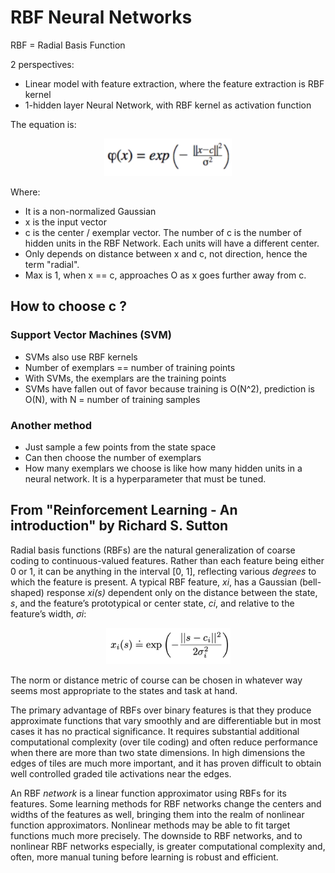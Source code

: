 # RBF Neural Networks

RBF = Radial Basis Function

2 perspectives:
+ Linear model with feature extraction, where the feature extraction is RBF
kernel
+ 1-hidden layer Neural Network, with RBF kernel as activation function

The equation is:

<p align="center">
<img
src="https://github.com/vdouet/Reinforcement-Learning/blob/master/03%20-%20Advanced%20AI%20-%20Deep%20Reinforcement%20Learning%20in%20Python/Images/RBF_function.png"
alt="RBF function" title="RBF function" width="204" height="60" />
</p>

Where:
+ It is a non-normalized Gaussian
+ x is the input vector
+ c is the center / exemplar vector. The number of c is the number of hidden
units in the RBF Network. Each units will have a different center.
+ Only depends on distance between x and c, not direction, hence the term 
"radial".
+ Max is 1, when x == c, approaches O as x goes further away from c.

## How to choose c ?

### Support Vector Machines (SVM)

+ SVMs also use RBF kernels
+ Number of exemplars == number of training points
+ With SVMs, the exemplars are the training points
+ SVMs have fallen out of favor because training is O(N^2), prediction is O(N),
with N = number of training samples

### Another method

+ Just sample a few points from the state space
+ Can then choose the number of exemplars
+ How many exemplars we choose is like how many hidden units in a neural
network. It is a hyperparameter that must be tuned.

## From "Reinforcement Learning - An introduction" by Richard S. Sutton

Radial basis functions (RBFs) are the natural generalization of coarse coding 
to continuous-valued features. Rather than each feature being either 0 or 1, it
can be anything in the interval [0, 1], reflecting various *degrees* to which 
the feature is present. A typical RBF feature, *xi*, has a Gaussian 
(bell-shaped) response *xi(s)* dependent only on the distance between the 
state, *s*, and the feature’s prototypical or center state, *ci*, and relative 
to the feature’s width, *σi*:

<p align="center">
<img
src="https://github.com/vdouet/Reinforcement-Learning/blob/master/02%20-%20Reinforcement%20Learning%20Specialization%20-%20Alberta%20University%20/Images/rbf.png"
alt="Update rule" title="Update rule" width="199" height="58" />
</p>

The norm or distance metric of course can be chosen in whatever way seems most 
appropriate to the states and task at hand.

The primary advantage of RBFs over binary features is that they produce 
approximate functions that vary smoothly and are differentiable but in most 
cases it has no practical significance. It requires substantial additional 
computational complexity (over tile coding) and often reduce performance when 
there are more than two state dimensions. In high dimensions the edges of tiles
are much more important, and it has proven difficult to obtain well controlled 
graded tile activations near the edges.

An RBF *network* is a linear function approximator using RBFs for its features.
Some learning methods for RBF networks change the centers and widths of the 
features as well, bringing them into the realm of nonlinear function 
approximators. Nonlinear methods may be able to fit target functions much more 
precisely. The downside to RBF networks, and to nonlinear RBF networks 
especially, is greater computational complexity and, often, more manual tuning 
before learning is robust and efficient.
